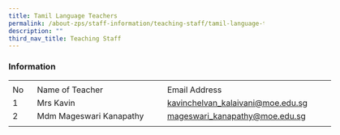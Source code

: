 ```yaml
---
title: Tamil Language Teachers
permalink: /about-zps/staff-information/teaching-staff/tamil-language-teachers/
description: ""
third_nav_title: Teaching Staff
---
```

### **Information**
<table style="border-collapse:
 collapse;width:477pt" width="636" cellspacing="0" cellpadding="0" border="0"><colgroup><col style="mso-width-source:userset;mso-width-alt:1280;width:26pt" width="35"> <col style="mso-width-source:userset;mso-width-alt:10130;width:208pt" width="277"> <col style="mso-width-source:userset;mso-width-alt:11849;width:243pt" width="324"></colgroup><tbody><tr style="mso-height-source:userset;height:5.25pt" height="7"><td style="height:5.25pt;width:26pt" width="35" class="xl67" height="7"></td><td style="width:208pt" width="277" class="xl66"></td><td style="width:243pt" width="324" class="xl68"></td></tr><tr style="height:15.75pt" height="21"><td style="height:15.75pt" class="xl69" height="21">No</td><td style="border-left:none" class="xl70">Name of Teacher</td><td style="border-left:none" class="xl71">Email Address</td></tr><tr style="height:15.75pt" height="21"><td style="height:15.75pt" class="xl67" height="21">1</td><td style="border-top:none;width:208pt" width="277" class="xl73">Mrs Kavin</td><td style="border-top:none;border-left:none" class="xl72"><a href="mailto:kavinchelvan_kalaivani@schools.gov.sg">kavinchelvan_kalaivani@moe.edu.sg</a></td></tr><tr style="height:15.75pt" height="21"><td style="height:15.75pt" class="xl67" height="21">2</td><td style="border-top:none;width:208pt" width="277" class="xl74">Mdm Mageswari Kanapathy</td><td style="border-top:none;border-left:none" class="xl72"><a href="mailto:mageswari_kanapathy@schools.gov.sg">mageswari_kanapathy@moe.edu.sg</a></td></tr><tr style="mso-height-source:userset;height:3.75pt" height="5"><td style="height:3.75pt" class="xl67" height="5"></td><td class="xl66"></td><td class="xl68"></td></tr></tbody></table>